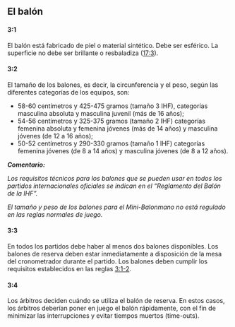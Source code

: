 ## El balón

#### 3:1
El balón está fabricado de piel o material sintético. Debe ser esférico. La superficie no 
debe ser brillante o resbaladiza ([17:3](#17:3)).

#### 3:2
El tamaño de los balones, es decir, la circunferencia y el peso, según las diferentes 
categorías de los equipos, son:

- 58-60 centímetros y 425-475 gramos (tamaño 3 IHF), categorías masculina absoluta y 
masculina juvenil (más de 16 años);
- 54-56 centímetros y 325-375 gramos (tamaño 2 IHF) categorías femenina absoluta y 
femenina jóvenes (más de 14 años) y masculina jóvenes (de 12 a 16 años);
- 50-52 centímetros y 290-330 gramos (tamaño 1 IHF) categorías femenina jóvenes (de 8 a 
14 años) y masculina jóvenes (de 8 a 12 años).

***Comentario:***

*Los requisitos técnicos para los balones que se pueden usar en todos los partidos 
internacionales oficiales se indican en el “Reglamento del Balón de la IHF”.*

*El tamaño y peso de los balones para el Mini-Balonmano no está regulado en las reglas 
normales de juego.*

#### 3:3
En todos los partidos debe haber al menos dos balones disponibles. Los balones de reserva 
deben estar inmediatamente a disposición de la mesa del cronometrador durante el partido. 
Los balones deben cumplir los requisitos establecidos en las reglas [3:1-2](#3:1).

#### 3:4
Los árbitros deciden cuándo se utiliza el balón de reserva. En estos casos, los árbitros 
deberían poner en juego el balón rápidamente, con el fin de minimizar las interrupciones
y evitar tiempos muertos (time-outs).
